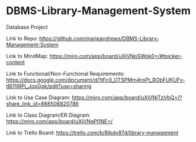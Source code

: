 # DBMS-Library-Management-System
Database Project

Link to Repo: https://github.com/marieandrews/DBMS-Library-Management-System

Link to MindMap: https://miro.com/app/board/uXjVNpSWpk0=/#tpicker-content

Link to Functional/Non-Functional Requirements: https://docs.google.com/document/d/1tFc0_OTSPMm4roPt_RObFUKUFv-tBl11IRPi_JopGgk/edit?usp=sharing

Link to Use Case Diagram: https://miro.com/app/board/uXjVNjTzVbQ=/?share_link_id=888508820786

Link to Class Diagram/ER Diagram: https://miro.com/app/board/uXjVNgPl1NE=/

Link to Trello Board: https://trello.com/b/8jbdy87d/library-management
